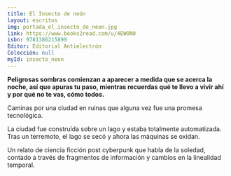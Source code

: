 ```yaml
---
title: El Insecto de neón
layout: escritos
img: portada_el_insecto_de_neon.jpg
link: https://www.books2read.com/u/4EWON0
isbn: 9781386215899
Editor: Editorial Antielectrón
Colección: null
myId: insecto_neon
---
```


<strong>Peligrosas sombras comienzan a aparecer a medida que se acerca la noche, así que apuras tu paso, mientras recuerdas qué te llevo a vivir ahí y por qué no te vas, cómo todos.</strong>

Caminas por una ciudad en ruinas que alguna vez fue una promesa tecnológica.

La ciudad fue construída sobre un lago y estaba totalmente automatizada. Tras un terremoto, el lago se secó y ahora las máquinas se oxidan.

Un relato de ciencia ficción post cyberpunk que habla de la soledad, contado a través de fragmentos de información y cambios en la linealidad temporal.

